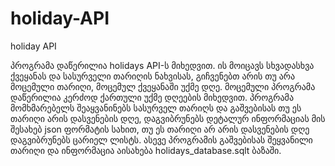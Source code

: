 # holiday-API
holiday API

  პროგრამა დაწერილია holidays API-ს მიხედვით. ის მოიცავს სხვადასხვა ქვეყანას და სასურველი თარიღის ნახვისას, გიჩვენებთ არის თუ არა მოცემული თარიღი, მოცემულ ქვეყანაში უქმე დღე.
  მოცემული პროგრამა დაწერილია კერძოდ ქართული უქმე დღეების მიხედვით. პროგრამა მომხმარებელს შეაყვანინებს სასურველ თარიღს და გაშვებისას თუ ეს თარიღი არის დასვენების დღე, დაგვიბრუნებს დეტალურ ინფორმაციას მის შესახებ json ფორმატის სახით, თუ ეს თარიღი არ არის დასვენების დღე დაგვიბრუნებს ცარიელ ლისტს. ასევე პროგრამის გაშვებისას შეყვანილი თარიღი და ინფორმაცია აისახება holidays_database.sqlt ბაზაში.
